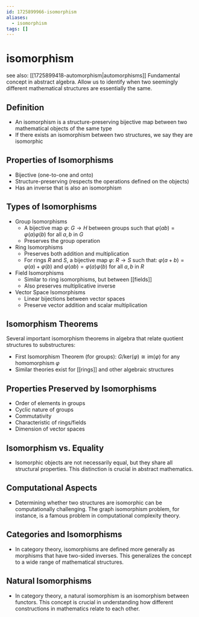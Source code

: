 ```yaml
---
id: 1725899966-isomorphism
aliases:
  - isomorphism
tags: []
---
```


# isomorphism
see also: [[1725899418-automorphism|automorphisms]]
Fundamental concept in abstract algebra. Allow us to identify when two seemingly different mathematical structures are essentially the same.

## Definition
- An isomorphism is a structure-preserving bijective map between two mathematical objects of the same type
- If there exists an isomorphism between two structures, we say they are isomorphic

## Properties of Isomorphisms
- Bijective (one-to-one and onto)
- Structure-preserving (respects the operations defined on the objects)
- Has an inverse that is also an isomorphism

## Types of Isomorphisms
- Group Isomorphisms
    - A bijective map $\varphi$: $G \rightarrow H$ between groups such that $\varphi(ab)=\varphi(a)\varphi(b)$ for all $a,b$ in $G$
    - Preserves the group operation
- Ring Isomorphisms
    - Preserves both addition and multiplication
    - For rings $R$ and $S$, a bijective map $\varphi$: $R \rightarrow S$ such that: $\varphi(a+b)=\varphi(a)+\varphi(b)$ and $\varphi(ab)=\varphi(a)\varphi(b)$ for all $a,b$ in $R$
- Field Isomorphisms
    - Similar to ring isomorphisms, but between [[fields]]
    - Also preserves multiplicative inverse
- Vector Space Isomorphisms
    - Linear bijections between vector spaces
    - Preserve vector addition and scalar multiplication

## Isomorphism Theorems
Several important isomorphism theorems in algebra that relate quotient structures to substructures:
- First Isomorphism Theorem (for groups): $G/\text{ker}(\varphi)\cong\text{im}(\varphi)$ for any homomorphism $\varphi$
- Similar theories exist for [[rings]] and other algebraic structures

## Properties Preserved by Isomorphisms
- Order of elements in groups
- Cyclic nature of groups
- Commutativity
- Characteristic of rings/fields
- Dimension of vector spaces

## Isomorphism vs. Equality
- Isomorphic objects are not necessarily equal, but they share all structural properties. This distinction is crucial in abstract mathematics.

## Computational Aspects
- Determining whether two structures are isomorphic can be computationally challenging. The graph isomorphism problem, for instance, is a famous problem in computational complexity theory.

## Categories and Isomorphisms
- In category theory, isomorphisms are defined more generally as morphisms that have two-sided inverses. This generalizes the concept to a wide range of mathematical structures.

## Natural Isomorphisms
- In category theory, a natural isomorphism is an isomorphism between functors. This concept is crucial in understanding how different constructions in mathematics relate to each other.
